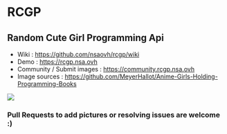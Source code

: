 # RCGP
## Random Cute Girl Programming Api

 * Wiki : https://github.com/nsaovh/rcgp/wiki
 * Demo : https://rcgp.nsa.ovh
 * Community / Submit images : https://community.rcgp.nsa.ovh
 * Image sources : https://github.com/MeyerHallot/Anime-Girls-Holding-Programming-Books

![](https://puush.tuto-craft.com/rcgp-demo-gif-2.gif)

### Pull Requests to add pictures or resolving issues are welcome :)
